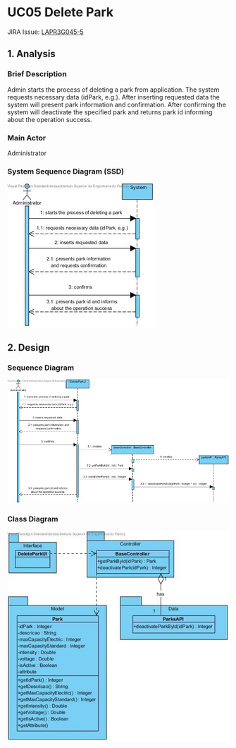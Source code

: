 # **UC05 Delete Park**

JIRA Issue: [LAPR3G045-5](https://jira.dei.isep.ipp.pt:8443/browse/LAPR3G045-5)

## **1. Analysis**

### Brief Description

Admin starts the process of deleting a park from application. The system requests necessary data (idPark, e.g.). After inserting requested data the system will present park information and confirmation. After confirming the system will deactivate the specified park and returns park id informing about the operation success.

### Main Actor

Administrator

### System Sequence Diagram (SSD)

![UC05-SSD.jpg](UC05-SSD.jpg)

## **2. Design**

### Sequence Diagram

![UC05-Design-Sequence.jpg](UC05-Design-Sequence.jpg)

### Class Diagram

![UC05-Design-Class.jpg](UC05-Design-Class.jpg)
